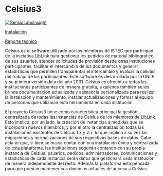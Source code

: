 Celsius3
========

[![SensioLabsInsight](https://insight.sensiolabs.com/projects/82e3ce6b-d4a3-4ed6-a49d-89ea3ec40d0c/big.png)](https://insight.sensiolabs.com/projects/82e3ce6b-d4a3-4ed6-a49d-89ea3ec40d0c)
 
[Instalación](doc/instalacion.md)

[Reporte técnico](http://sedici.unlp.edu.ar/handle/10915/34504)

Celsius es el software utilizado por los miembros de ISTEC que participan de la 
iniciativa LibLink para gestionar los pedidos de material bibliográfico de sus 
usuarios, atender solicitudes de provisión desde otras instituciones participantes, 
facilitar el intercambio de los documentos y generar estadísticas que permiten 
transparentar el intercambio y evaluar la calidad del trabajo de los participantes. 
Este software es desarrollado por la UNLP, y su primera versión data del año 2001. 
Celsius es ofrecido a todas las instituciones participantes de manera gratuita, 
a quienes también se les brinda documentación actualizada y asistencia 
personalizada para realizar la instalación y mantenimiento, instalar 
actualizaciones y formar al equipo de personas que utilizarán esta herramienta 
en cada institución.

El proyecto Celsius3 tiene como característica principal la gestión centralizada 
de todas las instancias de Celsius de los miembros de LibLink. Esto implica, 
por un lado, la creación de instancias a medidas que se incorporan nuevos miembros, 
y por el otro la centralización todas las instalaciones existentes de Celsius 
1.x y 2.x, lo que implica a su vez las migraciones y normalizaciones de sus 
respectivas bases de datos. Cabe aclarar que, si bien se busca contar con una 
instalación única y centralizada de esta plataforma, las instituciones seguirán 
contando con su propia instancia de Celsius: usuarios, pedidos, administradores, 
comunicaciones y estadísticas de cada instancia serán datos que gestionará cada 
institución de manera independiente del resto. Además la plataforma está pensada 
para que puedan mantener sus dominios actuales de acceso a Celsius.